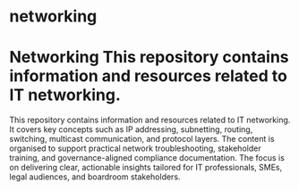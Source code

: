 # networking
# Networking  This repository contains information and resources related to IT networking.

This repository contains information and resources related to IT networking. 
It covers key concepts such as IP addressing, subnetting, routing, switching, multicast communication, and protocol layers. 
The content is organised to support practical network troubleshooting, stakeholder training, and governance-aligned compliance documentation. 
The focus is on delivering clear, actionable insights tailored for IT professionals, SMEs, legal audiences, and boardroom stakeholders.
